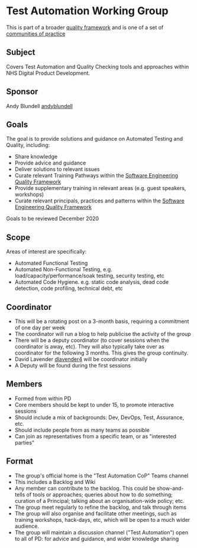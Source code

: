 # Test Automation Working Group

This is part of a broader [quality framework](../README.md) and is one of a set of [communities of practice](../communities-of-practice.md)

## Subject

Covers Test Automation and Quality Checking tools and approaches within NHS Digital Product Development.

## Sponsor

Andy Blundell [andyblundell](https://github.com/andyblundell)

## Goals

The goal is to provide solutions and guidance on Automated Testing and Quality, including:

* Share knowledge
* Provide advice and guidance
* Deliver solutions to relevant issues
* Curate relevant Training Pathways within the [Software Engineering Quality Framework](../README.md)
* Provide supplementary training in relevant areas (e.g. guest speakers, workshops)
* Curate relevant principals, practices and patterns within the [Software Engineering Quality Framework](../README.md)

Goals to be reviewed December 2020

## Scope

Areas of interest are specifically:

* Automated Functional Testing
* Automated Non-Functional Testing, e.g. load/capacity/performance/soak testing, security testing, etc
* Automated Code Hygiene. e.g. static code analysis, dead code detection, code profiling, technical debt, etc

## Coordinator

* This will be a rotating post on a 3-month basis, requiring a commitment of one day per week
* The coordinator will run a blog to help publicise the activity of the group
* There will be a deputy coordinator (to cover sessions when the coordinator is away, etc). They will also typically take over as coordinator for the following 3 months. This gives the group continuity.
* David Lavender [dlavender4](https://github.com/dlavender4) will be coordinator initially
* A Deputy will be found during the first sessions

## Members

* Formed from within PD
* Core members should be kept to under 15, to promote interactive sessions
* Should include a mix of backgrounds: Dev, DevOps, Test, Assurance, etc.
* Should include people from as many teams as possible
* Can join as representatives from a specific team, or as "interested parties"

## Format

* The group's official home is the "Test Automation CoP" Teams channel
* This includes a Backlog and Wiki
* Any member can contribute to the backlog. This could be show-and-tells of tools or approaches; queries about how to do something; curation of a Principal; talking about an organisation-wide policy; etc.
* The group meet regularly to refine the backlog, and talk through items
* The group will also organise and facilitate other meetings, such as training workshops, hack-days, etc, which will be open to a much wider audience.
* The group will maintain a discussion channel ("Test Automation") open to all of PD: for advice and guidance, and wider knowledge sharing
